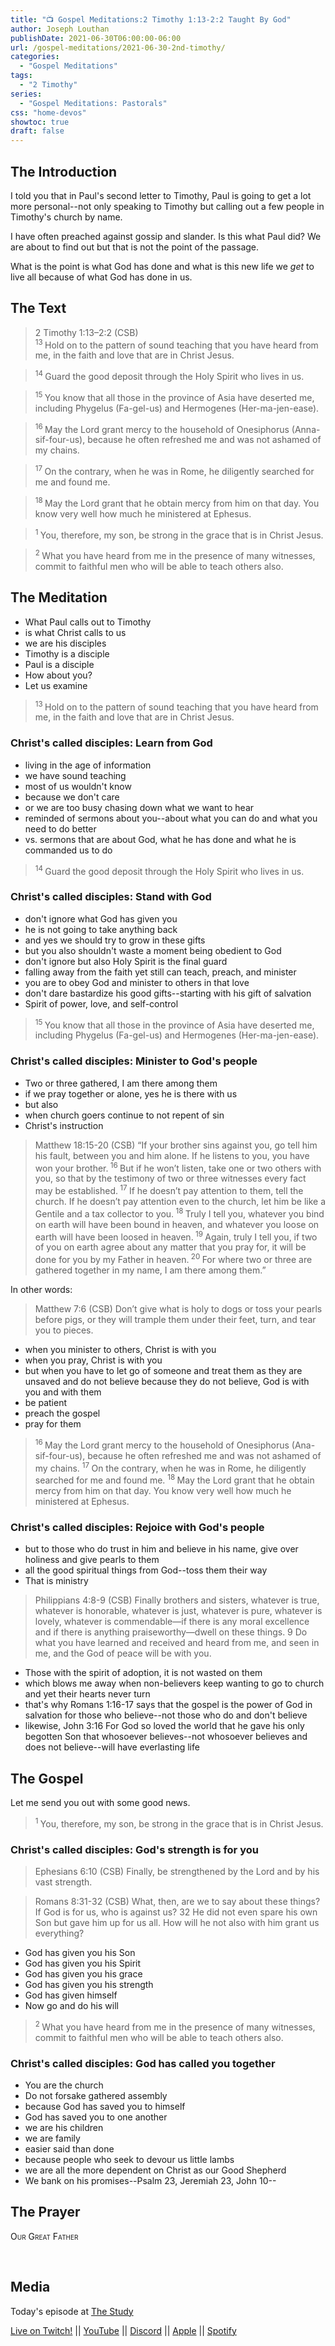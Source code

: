 ```yaml
---
title: "📺 Gospel Meditations:2 Timothy 1:13-2:2 Taught By God"
author: Joseph Louthan
publishDate: 2021-06-30T06:00:00-06:00
url: /gospel-meditations/2021-06-30-2nd-timothy/
categories:
  - "Gospel Meditations"
tags:
  - "2 Timothy"
series:
  - "Gospel Meditations: Pastorals"
css: "home-devos"
showtoc: true
draft: false
---
```

## The Introduction

I told you that in Paul's second letter to Timothy, Paul is going to get a lot more personal--not only speaking to Timothy but calling out a few people in Timothy's church by name.

I have often preached against gossip and slander. Is this what Paul did? We are about to find out but that is not the point of the passage.

What is the point is what God has done and what is this new life we *get* to live all because of what God has done in us.

## The Text

>2 Timothy 1:13–2:2 (CSB)  
><sup> 13 </sup> Hold on to the pattern of sound teaching that you have heard from me, in the faith and love that are in Christ Jesus. 

><sup> 14 </sup> Guard the good deposit through the Holy Spirit who lives in us. 

><sup> 15 </sup> You know that all those in the province of Asia have deserted me, including Phygelus (Fa-gel-us) and Hermogenes (Her-ma-jen-ease). 

><sup> 16 </sup> May the Lord grant mercy to the household of Onesiphorus (Anna-sif-four-us), because he often refreshed me and was not ashamed of my chains. 

><sup> 17 </sup> On the contrary, when he was in Rome, he diligently searched for me and found me. 

><sup> 18 </sup> May the Lord grant that he obtain mercy from him on that day. You know very well how much he ministered at Ephesus. 

><sup> 1 </sup> You, therefore, my son, be strong in the grace that is in Christ Jesus. 

><sup> 2 </sup> What you have heard from me in the presence of many witnesses, commit to faithful men who will be able to teach others also.

## The Meditation

- What Paul calls out to Timothy
- is what Christ calls to us
- we are his disciples
- Timothy is a disciple
- Paul is a disciple
- How about you?
- Let us examine

><sup> 13 </sup> Hold on to the pattern of sound teaching that you have heard from me, in the faith and love that are in Christ Jesus. 

### Christ's called disciples: Learn from God

- living in the age of information
- we have sound teaching
- most of us wouldn't know
- because we don't care
- or we are too busy chasing down what we want to hear
- reminded of sermons about you--about what you can do and what you need to do better
- vs. sermons that are about God, what he has done and what he is commanded us to do

><sup> 14 </sup> Guard the good deposit through the Holy Spirit who lives in us. 

### Christ's called disciples: Stand with God

- don't ignore what God has given you
- he is not going to take anything back
- and yes we should try to grow in these gifts
- but you also shouldn't waste a moment being obedient to God
- don't ignore but also Holy Spirit is the final guard
- falling away from the faith yet still can teach, preach, and minister
- you are to obey God and minister to others in that love
- don't dare bastardize his good gifts--starting with his gift of salvation
- Spirit of power, love, and self-control

><sup> 15 </sup> You know that all those in the province of Asia have deserted me, including Phygelus (Fa-gel-us) and Hermogenes (Her-ma-jen-ease). 

### Christ's called disciples: Minister to God's people

- Two or three gathered, I am there among them
- if we pray together or alone, yes he is there with us
- but also
- when church goers continue to not repent of sin
- Christ's instruction

>Matthew 18:15-20 (CSB) “If your brother sins against you, go tell him his fault, between you and him alone. If he listens to you, you have won your brother.<sup> 16 </sup>But if he won’t listen, take one or two others with you, so that by the testimony of two or three witnesses every fact may be established.<sup> 17 </sup>If he doesn’t pay attention to them, tell the church. If he doesn’t pay attention even to the church, let him be like a Gentile and a tax collector to you.<sup> 18 </sup>Truly I tell you, whatever you bind on earth will have been bound in heaven, and whatever you loose on earth will have been loosed in heaven.<sup> 19 </sup>Again, truly I tell you, if two of you on earth agree about any matter that you pray for, it will be done for you by my Father in heaven.<sup> 20 </sup>For where two or three are gathered together in my name, I am there among them.”

In other words:

>Matthew 7:6 (CSB) Don’t give what is holy to dogs or toss your pearls before pigs, or they will trample them under their feet, turn, and tear you to pieces.

- when you minister to others, Christ is with you
- when you pray, Christ is with you
- but when you have to let go of someone and treat them as they are unsaved and do not believe because they do not believe, God is with you and with them
- be patient
- preach the gospel
- pray for them

><sup> 16 </sup> May the Lord grant mercy to the household of Onesiphorus (Ana-sif-four-us), because he often refreshed me and was not ashamed of my chains. <sup> 17 </sup> On the contrary, when he was in Rome, he diligently searched for me and found me. <sup> 18 </sup> May the Lord grant that he obtain mercy from him on that day. You know very well how much he ministered at Ephesus. 

### Christ's called disciples: Rejoice with God's people

- but to those who do trust in him and believe in his name, give over holiness and give pearls to them
- all the good spiritual things from God--toss them their way
- That is ministry

>Philippians 4:8-9 (CSB) Finally brothers and sisters, whatever is true, whatever is honorable, whatever is just, whatever is pure, whatever is lovely, whatever is commendable—if there is any moral excellence and if there is anything praiseworthy—dwell on these things. 9 Do what you have learned and received and heard from me, and seen in me, and the God of peace will be with you.

- Those with the spirit of adoption, it is not wasted on them
- which blows me away when non-believers keep wanting to go to church and yet their hearts never turn
- that's why Romans 1:16-17 says that the gospel is the power of God in salvation for those who believe--not those who do and don't believe
- likewise, John 3:16 For God so loved the world that he gave his only begotten Son that whosoever believes--not whosoever believes and does not believe--will have everlasting life

## The Gospel

Let me send you out with some good news.

><sup> 1 </sup> You, therefore, my son, be strong in the grace that is in Christ Jesus. 

### Christ's called disciples: God's strength is for you

>Ephesians 6:10 (CSB) Finally, be strengthened by the Lord and by his vast strength.

>Romans 8:31-32 (CSB) What, then, are we to say about these things? If God is for us, who is against us? 32 He did not even spare his own Son but gave him up for us all. How will he not also with him grant us everything?

- God has given you his Son
- God has given you his Spirit
- God has given you his grace
- God has given you his strength
- God has given himself
- Now go and do his will

><sup> 2 </sup> What you have heard from me in the presence of many witnesses, commit to faithful men who will be able to teach others also.

### Christ's called disciples: God has called you together

- You are the church
- Do not forsake gathered assembly
- because God has saved you to himself
- God has saved you to one another
- we are his children
- we are family
- easier said than done
- because people who seek to devour us little lambs
- we are all the more dependent on Christ as our Good Shepherd
- We bank on his promises--Psalm 23, Jeremiah 23, John 10--

## The Prayer

<div style="font-variant: small-caps;">
Our Great Father
</div>
&nbsp;

```text

```

## Media

Today's episode at [The Study](http://study.theologic.us/podcast/gospel-meditations-2-timothy-113-22-taught-by-god)

[Live on Twitch!](http://twitch.theologic.us) || [YouTube](http://youtube.theologic.us) || [Discord](http://discord.theologic.us) || [Apple](https://podcasts.apple.com/us/podcast/the-study/id1557102127) || [Spotify](https://open.spotify.com/show/0Xs5qsNvWePyRqcmtOTPkR)
